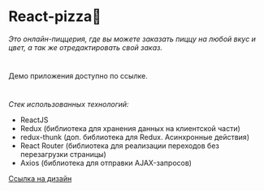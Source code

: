 # React-pizza🍕
*Это онлайн-пиццерия, где вы можете заказать пиццу на любой вкус и цвет, а так же отредактировать свой заказ.*
#
Демо приложения доступно по ссылке.
#
*Стек использованных технологий:*
 - ReactJS
 - Redux (библиотека для хранения данных на клиентской части)
 - redux-thunk (доп. библиотека для Redux. Асинхронные действия)
 - React Router (библиотека для реализации переходов без перезагрузки страницы)
 - Axios (библиотека для отправки AJAX-запросов)

[Ссылка на дизайн](https://www.figma.com/file/wWUnQwvRDWBfPx1v1pCAfO/React-Pizza)
